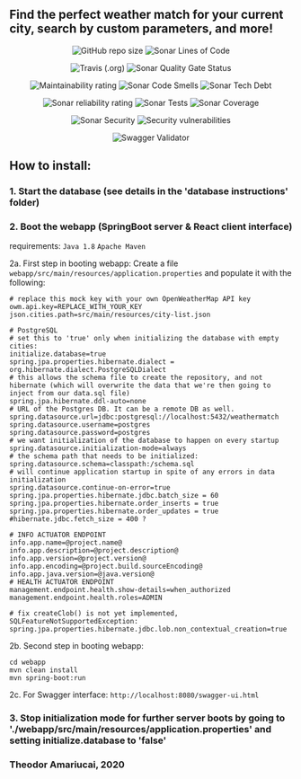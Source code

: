 ## Find the perfect weather match for your current city, search by custom parameters, and more!

<p align="center">
<img alt="GitHub repo size" src="https://images1-focus-opensocial.googleusercontent.com/gadgets/proxy?container=focus&url=https://img.shields.io/github/repo-size/theodor1289/weather-match">
<img alt="Sonar Lines of Code" src="https://sonarcloud.io/api/project_badges/measure?project=com.weathermatch%3Aweather-match&metric=ncloc">
</p>

<p align="center">
<img alt="Travis (.org)" src="https://travis-ci.org/theodor1289/weather-match.svg?branch=master">
<img alt="Sonar Quality Gate Status" src="https://sonarcloud.io/api/project_badges/measure?project=com.weathermatch%3Aweather-match&metric=alert_status">
</p>

<p align="center">
  <img alt="Maintainability rating" src="https://sonarcloud.io/api/project_badges/measure?project=com.weathermatch%3Aweather-match&metric=sqale_rating">  
<img alt="Sonar Code Smells" src="https://sonarcloud.io/api/project_badges/measure?project=com.weathermatch%3Aweather-match&metric=code_smells">
<img alt="Sonar Tech Debt" src="https://sonarcloud.io/api/project_badges/measure?project=com.weathermatch%3Aweather-match&metric=sqale_index">
</p>

<p align="center">
<img alt="Sonar reliability rating" src="https://sonarcloud.io/api/project_badges/measure?project=com.weathermatch%3Aweather-match&metric=reliability_rating">
<img alt="Sonar Tests" src="https://img.shields.io/sonar/tests/com.weathermatch:weather-match?compact_message&server=https%3A%2F%2Fsonarcloud.io">
<img alt="Sonar Coverage" src="https://sonarcloud.io/api/project_badges/measure?project=com.weathermatch%3Aweather-match&metric=coverage">
</p>

<p align="center">
<img alt="Sonar Security" src="https://sonarcloud.io/api/project_badges/measure?project=com.weathermatch%3Aweather-match&metric=security_rating">
<img alt="Security vulnerabilities" src="https://sonarcloud.io/api/project_badges/measure?project=com.weathermatch%3Aweather-match&metric=vulnerabilities">
</p>

<p align="center">
<img alt="Swagger Validator" src="http://online.swagger.io/validator?url=https://raw.githubusercontent.com/theodor1289/weather-match/master/server/api-docs.json">
</p>

<!-- This strategy might speed up badge load time:
data-canonical-src="https://camo.githubusercontent.com/33d3e494efd825b30be8a82ec48164c88ca6ebbf/68747470733a2f2f696d672e736869656c64732e696f2f736f6e61722f76696f6c6174696f6e732f636f6d2e776561746865726d617463683a776561746865722d6d617463683f7365727665723d6874747073253341253246253246736f6e6172636c6f75642e696f" -->

## How to install:
### 1. Start the database (see details in the 'database instructions' folder)

### 2. Boot the webapp (SpringBoot server & React client interface)
requirements: `Java 1.8` `Apache Maven`

2a. First step in booting webapp:
Create a file `webapp/src/main/resources/application.properties` and populate it with the following:
```
# replace this mock key with your own OpenWeatherMap API key
owm.api.key=REPLACE_WITH_YOUR_KEY
json.cities.path=src/main/resources/city-list.json

# PostgreSQL
# set this to 'true' only when initializing the database with empty cities:
initialize.database=true
spring.jpa.properties.hibernate.dialect = org.hibernate.dialect.PostgreSQLDialect
# this allows the schema file to create the repository, and not hibernate (which will overwrite the data that we're then going to inject from our data.sql file)
spring.jpa.hibernate.ddl-auto=none
# URL of the Postgres DB. It can be a remote DB as well.
spring.datasource.url=jdbc:postgresql://localhost:5432/weathermatch
spring.datasource.username=postgres
spring.datasource.password=postgres
# we want initialization of the database to happen on every startup
spring.datasource.initialization-mode=always
# the schema path that needs to be initialized:
spring.datasource.schema=classpath:/schema.sql
# will continue application startup in spite of any errors in data initialization
spring.datasource.continue-on-error=true
spring.jpa.properties.hibernate.jdbc.batch_size = 60
spring.jpa.properties.hibernate.order_inserts = true
spring.jpa.properties.hibernate.order_updates = true
#hibernate.jdbc.fetch_size = 400 ?

# INFO ACTUATOR ENDPOINT
info.app.name=@project.name@
info.app.description=@project.description@
info.app.version=@project.version@
info.app.encoding=@project.build.sourceEncoding@
info.app.java.version=@java.version@
# HEALTH ACTUATOR ENDPOINT
management.endpoint.health.show-details=when_authorized
management.endpoint.health.roles=ADMIN

# fix createClob() is not yet implemented, SQLFeatureNotSupportedException:
spring.jpa.properties.hibernate.jdbc.lob.non_contextual_creation=true
```

2b. Second step in booting webapp:
```
cd webapp
mvn clean install
mvn spring-boot:run
```

2c. For Swagger interface:
```http://localhost:8080/swagger-ui.html```

### 3. Stop initialization mode for further server boots by going to './webapp/src/main/resources/application.properties' and setting initialize.database to 'false'


### Theodor Amariucai, 2020
